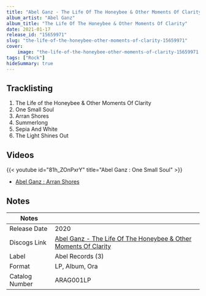 ```yaml
---
title: "Abel Ganz - The Life Of The Honeybee & Other Moments Of Clarity"
album_artist: "Abel Ganz"
album_title: "The Life Of The Honeybee & Other Moments Of Clarity"
date: 2021-01-17
release_id: "15659971"
slug: "the-life-of-the-honeybee-other-moments-of-clarity-15659971"
cover:
    image: "the-life-of-the-honeybee-other-moments-of-clarity-15659971.jpg"
tags: ["Rock"]
hideSummary: true
---
```


## Tracklisting
1. The Life of the Honeybee & Other Moments Of Clarity
2. One Small Soul
3. Arran Shores
4. Summerlong
5. Sepia And White
6. The Light Shines Out

## Videos
{{< youtube id="81h_ZOnPxrY" title="Abel Ganz : One Small Soul" >}}
- [Abel Ganz : Arran Shores](https://www.youtube.com/watch?v=nnidk9i8vBQ)

## Notes

| Notes          |             |
| ---------------| ----------- |
| Release Date   | 2020 |
| Discogs Link   | [Abel Ganz - The Life Of The Honeybee & Other Moments Of Clarity](https://www.discogs.com/release/15659971) |
| Label          | Abel Records (3) |
| Format         | LP, Album, Ora |
| Catalog Number | ARAG001LP |

